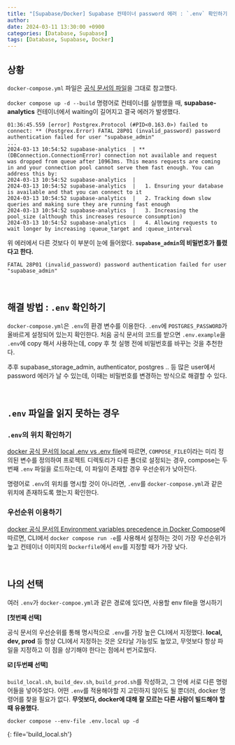 ```yaml
---
title: "[Supabase/Docker] Supabase 컨테이너 password 에러 : `.env` 확인하기"
author: 
date: 2024-03-11 13:30:00 +0900
categories: [Database, Supabase]
tags: [Database, Supabase, Docker]
---
```


## **상황**

`docker-compose.yml` 파일은 [공식 문서의 파일](https://github.com/supabase/supabase/blob/master/docker/docker-compose.yml)을 그대로 참고했다. 

`docker compose up -d --build` 명령어로 컨테이너를 실행했을 때, **supabase-analytics** 컨테이너에서 waiting이 길어지고 결국 에러가 발생했다.

```shell
01:36:45.559 [error] Postgrex.Protocol (#PID<0.163.0>) failed to connect: ** (Postgrex.Error) FATAL 28P01 (invalid_password) password authentication failed for user "supabase_admin"
...
2024-03-13 10:54:52 supabase-analytics  | ** (DBConnection.ConnectionError) connection not available and request was dropped from queue after 10963ms. This means requests are coming in and your connection pool cannot serve them fast enough. You can address this by:
2024-03-13 10:54:52 supabase-analytics  | 
2024-03-13 10:54:52 supabase-analytics  |   1. Ensuring your database is available and that you can connect to it
2024-03-13 10:54:52 supabase-analytics  |   2. Tracking down slow queries and making sure they are running fast enough
2024-03-13 10:54:52 supabase-analytics  |   3. Increasing the pool_size (although this increases resource consumption)
2024-03-13 10:54:52 supabase-analytics  |   4. Allowing requests to wait longer by increasing :queue_target and :queue_interval
```

위 에러에서 다른 것보다 이 부분이 눈에 들어왔다. **`supabase_admin`의 비밀번호가 틀렸다고 한다.**
```shell
FATAL 28P01 (invalid_password) password authentication failed for user "supabase_admin"
```

<br>

## **해결 방법 : `.env` 확인하기**

`docker-compose.yml`은 `.env`의 환경 변수를 이용한다. `.env`에 `POSTGRES_PASSWORD`가 올바르게 설정되어 있는지 확인한다. 처음 공식 문서의 코드를 받으면 `.env.example`을 `.env`에 copy 해서 사용하는데, copy 후 첫 실행 전에 비밀번호를 바꾸는 것을 추천한다. 

추후 supabase_storage_admin, authenticator, postgres .. 등 많은 user에서 password 에러가 날 수 있는데, 이때는 비밀번호를 변경하는 방식으로 해결할 수 있다. 

<br>

## **`.env` 파일을 읽지 못하는 경우**

### **`.env`의 위치 확인하기**

[docker 공식 문서의 local .env vs .env file](https://docs.docker.com/compose/environment-variables/variable-interpolation/?highlight=envlocal#local-env-file-versus-project-directory-env-file)에 따르면, `COMPOSE_FILE`이라는 미리 정의된 변수를 정의하여 프로젝트 디렉토리가 다른 폴더로 설정되는 경우, compose는 두 번째 `.env` 파일을 로드하는데, 이 파일이 존재할 경우 우선순위가 낮아진다. 

명령어로 `.env`의 위치를 명시할 것이 아니라면, `.env`를 `docker-compose.yml`과 같은 위치에 존재하도록 했는지 확인한다.

### **우선순위 이용하기**

[docker 공식 문서의 Environment variables precedence in Docker Compose](https://docs.docker.com/compose/environment-variables/envvars-precedence/)에 따르면, CLI에서 `docker compose run -e`를 사용해서 설정하는 것이 가장 우선순위가 높고 컨테이너 이미지의 `Dockerfile`에서 `env`를 지정할 때가 가장 낮다. 

<br>

## **나의 선택**

여러 `.env`가 `docker-compoe.yml`과 같은 경로에 있다면, 사용할 env file을 명시하기

**[첫번째 선택]** 

공식 문서의 우선순위를 통해 명시적으로 `.env`를 가장 높은 CLI에서 지정했다. **local, dev, prod** 등 항상 CLI에서 지정하는 것은 오타날 가능성도 높았고, 무엇보다 항상 파일을 지정하고 이 점을 상기해야 한다는 점에서 번거로웠다.

**☑️ [두번째 선택]** 

`build_local.sh`, `build_dev.sh`, `build_prod.sh`를 작성하고, 그 안에 서로 다른 명령어들을 넣어주었다. 어떤 `.env`를 적용해야할 지 고민하지 않아도 될 뿐더러, docker 명령어를 찾을 필요가 없다. **무엇보다, docker에 대해 잘 모르는 다른 사람이 빌드해야 할 때 유용했다.**


```shell
docker compose --env-file .env.local up -d
```
{: file='build_local.sh'}

<br>

<script src="https://utteranc.es/client.js"
        repo="RumosZin/rumoszin.github.io"
        issue-term="pathname"
        theme="github-light"
        crossorigin="anonymous"
        async>
</script>